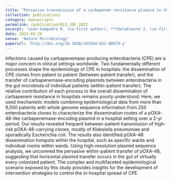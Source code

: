 ```yaml
---
title: "Pervasive transmission of a carbapenem resistance plasmid in the gut microbiota of hospitalized patients"
collection: publications
category: manuscripts
permalink: /publication/RLS_JDF_2021
excerpt: 'León-Sampedro R. (co-first author), ***DelaFuente J. (co-first author)***,  Díaz-Agero C., Crellen T., Musicha P., Rodríguez-Beltrán J., de la Vega C., Hernández-García M., López-Fresneña N., Ruiz-Garbajosa P., Cantón R., Cooper B.S., & San Millán A. '
date: 2021-03-29
venue: 'Nature Microbiology'
paperurl: 'http://doi.org/10.1038/s41564-021-00879-y'
---
```


Infections caused by carbapenemase-producing enterobacteria (CPE) are a major concern in clinical settings worldwide. Two fundamentally different processes shape the epidemiology of CPE in hospitals: the dissemination of CPE clones from patient to patient (between-patient transfer), and the transfer of carbapenemase-encoding plasmids between enterobacteria in the gut microbiota of individual patients (within-patient transfer). The relative contribution of each process to the overall dissemination of carbapenem resistance in hospitals remains poorly understood. Here, we used mechanistic models combining epidemiological data from more than 9,000 patients with whole genome sequence information from 250 enterobacteria clones to characterize the dissemination routes of a pOXA-48-like carbapenemase-encoding plasmid in a hospital setting over a 2-yr period. Our results revealed frequent between-patient transmission of high-risk pOXA-48-carrying clones, mostly of Klebsiella pneumoniae and sporadically Escherichia coli. The results also identified pOXA-48 dissemination hotspots within the hospital, such as specific wards and individual rooms within wards. Using high-resolution plasmid sequence analysis, we uncovered the pervasive within-patient transfer of pOXA-48, suggesting that horizontal plasmid transfer occurs in the gut of virtually every colonized patient. The complex and multifaceted epidemiological scenario exposed by this study provides insights for the development of intervention strategies to control the in-hospital spread of CPE.
